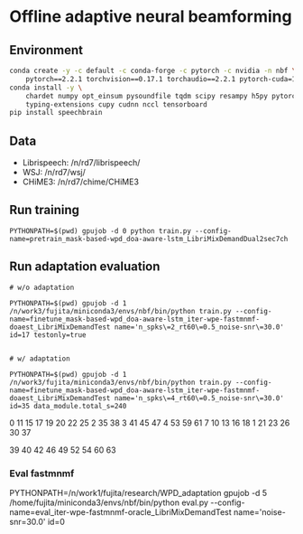 # Offline adaptive neural beamforming 

## Environment
```bash
conda create -y -c default -c conda-forge -c pytorch -c nvidia -n nbf \
	pytorch==2.2.1 torchvision==0.17.1 torchaudio==2.2.1 pytorch-cuda=12.1
conda install -y \
	chardet numpy opt_einsum pysoundfile tqdm scipy resampy h5py pytorch-lightning \
	typing-extensions cupy cudnn nccl tensorboard 
pip install speechbrain 
```

## Data
- Librispeech: /n/rd7/librispeech/
- WSJ: /n/rd7/wsj/
- CHiME3: /n/rd7/chime/CHiME3


## Run training 
```
PYTHONPATH=$(pwd) gpujob -d 0 python train.py --config-name=pretrain_mask-based-wpd_doa-aware-lstm_LibriMixDemandDual2sec7ch
```

## Run adaptation evaluation 
```
# w/o adaptation 

PYTHONPATH=$(pwd) gpujob -d 1 /n/work3/fujita/miniconda3/envs/nbf/bin/python train.py --config-name=finetune_mask-based-wpd_doa-aware-lstm_iter-wpe-fastmnmf-doaest_LibriMixDemandTest name='n_spks\=2_rt60\=0.5_noise-snr\=30.0' id=17 testonly=true


# w/ adaptation 

PYTHONPATH=$(pwd) gpujob -d 1 /n/work3/fujita/miniconda3/envs/nbf/bin/python train.py --config-name=finetune_mask-based-wpd_doa-aware-lstm_iter-wpe-fastmnmf-doaest_LibriMixDemandTest name='n_spks\=4_rt60\=0.5_noise-snr\=30.0' id=35 data_module.total_s=240
```

0 11 15 17 19 20 22 25 2 35 38 3 41 45 47 4 53 59 61 7 10 13 16 18 1 21 23 26 30 37 

39 40 42 46 49 52 54 60 63

### Eval fastmnmf
PYTHONPATH=/n/work1/fujita/research/WPD_adaptation gpujob -d 5 /home/fujita/miniconda3/envs/nbf/bin/python eval.py --config-name=eval_iter-wpe-fastmnmf-oracle_LibriMixDemandTest name='noise-snr\=30.0' id=0